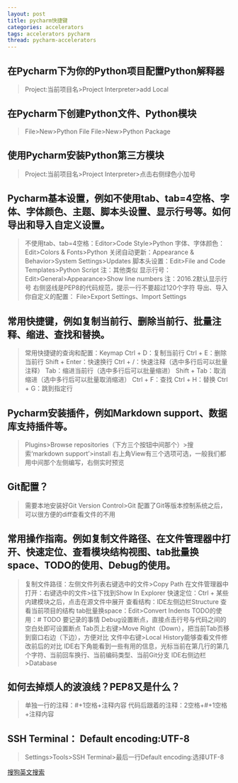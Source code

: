 ```yaml
---
layout: post
title: pycharm快捷键
categories: accelerators
tags: accelerators pycharm
thread: pycharm-accelerators
---
```


## 在Pycharm下为你的Python项目配置Python解释器
> Project:当前项目名>Project Interpreter>add Local

## 在Pycharm下创建Python文件、Python模块
> File>New>Python File
> File>New>Python Package

## 使用Pycharm安装Python第三方模块
> Project:当前项目名>Project Interpreter>点击右侧绿色小加号

## Pycharm基本设置，例如不使用tab、tab=4空格、字体、字体颜色、主题、脚本头设置、显示行号等。如何导出和导入自定义设置。

> 不使用tab、tab=4空格：Editor>Code Style>Python
> 字体、字体颜色：Edit>Colors & Fonts>Python
> 关闭自动更新：Appearance & Behavior>System Settings>Updates
> 脚本头设置：Edit>File and Code Templates>Python Script 注：其他类似
> 显示行号：Edit>General>Appearance>Show line numbers 注：2016.2默认显示行号
> 右侧竖线是PEP8的代码规范，提示一行不要超过120个字符
> 导出、导入你自定义的配置： File>Export Settings、Import Settings

## 常用快捷键，例如复制当前行、删除当前行、批量注释、缩进、查找和替换。
> 常用快捷键的查询和配置：Keymap
> Ctrl + D：复制当前行
> Ctrl + E：删除当前行
> Shift + Enter：快速换行
> Ctrl + /：快速注释（选中多行后可以批量注释）
> Tab：缩进当前行（选中多行后可以批量缩进）
> Shift + Tab：取消缩进（选中多行后可以批量取消缩进）
> Ctrl + F：查找
> Ctrl + H：替换
> Ctrl + G：跳到指定行

## Pycharm安装插件，例如Markdown support、数据库支持插件等。
> Plugins>Browse repositories（下方三个按钮中间那个）>搜索‘markdown support’>install
> 右上角View有三个选项可选，一般我们都用中间那个左侧编写，右侧实时预览

## Git配置？
> 需要本地安装好Git
> Version Control>Git
> 配置了Git等版本控制系统之后，可以很方便的diff查看文件的不用

## 常用操作指南。例如复制文件路径、在文件管理器中打开、快速定位、查看模块结构视图、tab批量换space、TODO的使用、Debug的使用。
> 复制文件路径：左侧文件列表右键选中的文件>Copy Path
> 在文件管理器中打开：右键选中的文件>往下找到Show In Explorer
> 快速定位：Ctrl + 某些内建模块之后，点击在源文件中展开
> 查看结构：IDE左侧边栏Structure 查看当前项目的结构
> tab批量换space：Edit>Convert Indents
> TODO的使用：# TODO 要记录的事情
> Debug设置断点，直接点击行号与代码之间的空白处即可设置断点
> Tab页上右键>Move Right（Down），把当前Tab页移到窗口右边（下边），方便对比
> 文件中右键>Local History能够查看文件修改前后的对比
> IDE右下角能看到一些有用的信息，光标当前在第几行的第几个字符、当前回车换行、当前编码类型、当前Git分支
> IDE右侧边栏>Database

## 如何去掉烦人的波浪线？PEP8又是什么？
> 单独一行的注释：#+1空格+注释内容
> 代码后跟着的注释：2空格+#+1空格+注释内容

## SSH Terminal： Default encoding:UTF-8
> Settings>Tools>SSH Terminal>最后一行Default encoding:选择UTF-8

[搜狗英文搜索](http://english.sogou.com/)